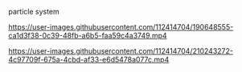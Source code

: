 particle system



https://user-images.githubusercontent.com/112414704/190648555-ca1d3f38-0c39-48fb-a6b5-faa59c4a3749.mp4



https://user-images.githubusercontent.com/112414704/210243272-4c97709f-675a-4cbd-af33-e6d5478a077c.mp4

